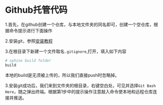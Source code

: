 # Github托管代码

1.首先，在github创建一个仓库，与本地文件夹的同名即可，创建一个空仓库，根据命令提示进行下面操作

2.安装git，参照[安装教程](https://www.liaoxuefeng.com/wiki/896043488029600/896067074338496)

3.在根目录下新建一个文件取名`.gitignore`,打开，填入如下内容 
```python
# sphinx build folder
build
```  
本地的build是无须被上传的，所以我们直接push时忽略掉。


3.安装git成功后，我们来到文件夹的根目录，右键空白处，可见并选择`Git Bash Here`，随之弹出终端。根据第1步中的提示操作注意敲入命令使本地和远程仓库连接并推送。 
